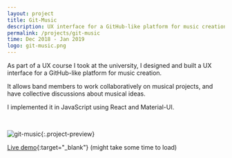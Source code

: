 ```yaml
---
layout: project
title: Git-Music
description: UX interface for a GitHub-like platform for music creation
permalink: /projects/git-music
time: Dec 2018 - Jan 2019
logo: git-music.png
---
```


As part of a UX course I took at the university, I designed and built a UX interface for a GitHub-like platform for music creation.

It allows band members to work collaboratively on musical projects, and have collective discussions about musical ideas.

I implemented it in JavaScript using React and Material-UI.

<br>

![git-music](/assets/git-music.gif){:.project-preview}

<span class="highlight">[Live demo](http://git-music.herokuapp.com/){:target="_blank"}</span> <span class="might-take-some-time">(might take some time to load)</span>
